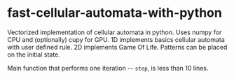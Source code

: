 # fast-cellular-automata-with-python
Vectorized implementation of cellular automata in python. Uses numpy for CPU and (optionally) cupy for GPU. 
1D implements basics cellular automata with user defined rule.
2D implements Game Of Life. Patterns can be placed on the initial state.

Main function that performs one iteration -- `step`, is less than 10 lines.
